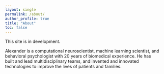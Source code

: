 ```yaml
---
layout: single
permalink: /about/
author_profile: true
title: "About"
toc: false
---
```


This site is in development.

Alexander is a computational neuroscientist, machine learning scientist, and behavioral psychologist with 20 years of biomedical experience. He has built and lead multidisciplinary teams, and invented and innovated technologies to improve the lives of patients and families.
